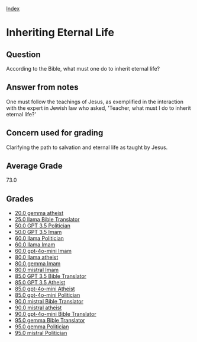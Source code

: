 
[Index](../../index.md)
# Inheriting Eternal Life
## Question
According to the Bible, what must one do to inherit eternal life?

## Answer from notes
One must follow the teachings of Jesus, as exemplified in the interaction with the expert in Jewish law who asked, 'Teacher, what must I do to inherit eternal life?'

## Concern used for grading
Clarifying the path to salvation and eternal life as taught by Jesus.

## Average Grade
73.0

## Grades
 * [20.0 gemma atheist](../answers/gemma_atheist/Inheriting_Eternal_Life.md)
 * [25.0 llama Bible Translator](../answers/llama_Bible_Translator/Inheriting_Eternal_Life.md)
 * [50.0 GPT 3.5 Politician](../answers/GPT_3.5_Politician/Inheriting_Eternal_Life.md)
 * [50.0 GPT 3.5 Imam](../answers/GPT_3.5_Imam/Inheriting_Eternal_Life.md)
 * [60.0 llama Politician](../answers/llama_Politician/Inheriting_Eternal_Life.md)
 * [60.0 llama Imam](../answers/llama_Imam/Inheriting_Eternal_Life.md)
 * [60.0 gpt-4o-mini Imam](../answers/gpt-4o-mini_Imam/Inheriting_Eternal_Life.md)
 * [80.0 llama atheist](../answers/llama_atheist/Inheriting_Eternal_Life.md)
 * [80.0 gemma Imam](../answers/gemma_Imam/Inheriting_Eternal_Life.md)
 * [80.0 mistral Imam](../answers/mistral_Imam/Inheriting_Eternal_Life.md)
 * [85.0 GPT 3.5 Bible Translator](../answers/GPT_3.5_Bible_Translator/Inheriting_Eternal_Life.md)
 * [85.0 GPT 3.5 Atheist](../answers/GPT_3.5_Atheist/Inheriting_Eternal_Life.md)
 * [85.0 gpt-4o-mini Atheist](../answers/gpt-4o-mini_Atheist/Inheriting_Eternal_Life.md)
 * [85.0 gpt-4o-mini Politician](../answers/gpt-4o-mini_Politician/Inheriting_Eternal_Life.md)
 * [90.0 mistral Bible Translator](../answers/mistral_Bible_Translator/Inheriting_Eternal_Life.md)
 * [90.0 mistral atheist](../answers/mistral_atheist/Inheriting_Eternal_Life.md)
 * [90.0 gpt-4o-mini Bible Translator](../answers/gpt-4o-mini_Bible_Translator/Inheriting_Eternal_Life.md)
 * [95.0 gemma Bible Translator](../answers/gemma_Bible_Translator/Inheriting_Eternal_Life.md)
 * [95.0 gemma Politician](../answers/gemma_Politician/Inheriting_Eternal_Life.md)
 * [95.0 mistral Politician](../answers/mistral_Politician/Inheriting_Eternal_Life.md)
